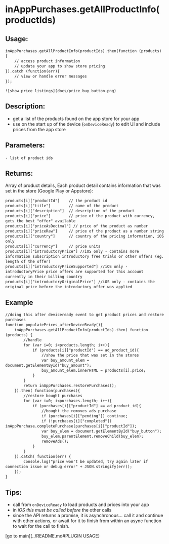 # inAppPurchases.getAllProductInfo(productIds)

## Usage:
```
inAppPurchases.getAllProductInfo(productIds).then(function (products) {
    // access product information
    // update your app to show store pricing
}).catch (function(err){
    // view or handle error messages
});
```
    ![show price listings](docs/price_buy_button.png)

## Description:
 - get a list of the products found on the app store for your app
 - use on the start up of the device (`onDeviceReady`) to edit UI and include prices from the  app store

## Parameters:
` - list of product ids `

## Returns:
Array of product details,
Each product detail contains information that was set in the store (Google Play or Appstore):
```
products[i]["productId"]    // the product id
products[i]["title"]        // name of the product
products[i]["description"]  // description of the product
products[i]["price"]        // price of the product with currency, gets the best "offer" available
products[i]["priceAsDecimal"] // price of the product as number
products[i]["priceRaw"]     // price of the product as a number string
products[i]["country"]      // country of the pricing information, iOS only
products[i]["currency"]     // price units 
products[i]["introductoryPrice"] //iOS only - contains more information subscription introductory free trials or other offers (eg. length of the offer)
products[i]["introductoryPriceSupported"] //iOS only - introductoryPrice price offers are supported for this account currently in their billing country
products[i]["introductoryOriginalPrice"] //iOS only - contains the original price before the introductory offer was applied
```

## Example
```
//doing this after deviceready event to get product prices and restore purchases
function populatePrices_afterDeviceReady(){
    inAppPurchases.getAllProductInfo(productIds).then( function (products) {
        //handle
        for (var i=0; i<products.length; i++){
            if (products[i]["productId"] == ad_product_id){
                //show the price that was set in the stores
                var buy_amount_elem = document.getElementById("buy_amount");
                buy_amount_elem.innerHTML = products[i].price;
            }
        }
        return inAppPurchases.restorePurchases();
    }).then( function(purchases){
        //restore bought purchases
        for (var i=0; i<purchases.length; i++){
            if (purchases[i]["productId"] == ad_product_id){
                //bought the removes ads purchase
                if (purchases[i]["pending"]) continue;
                if (!purchases[i]["completed"]) inAppPurchase.completePurchase(purchases[i]["productId"]);
                var buy_elem = document.getElementById("buy_button");
                buy_elem.parentElement.removeChild(buy_elem);
                removeAds();
            }
        }
    }).catch( function(err) {
        console.log("price won't be updated, try again later if connection issue or debug error" + JSON.stringify(err));
    });
}
```

## Tips:

- call from `onDeviceReady` to load products and prices into your app
- in *iOS this must be called before* the other calls
- since the API returns a promise, it is asynchronous... call it and continue with other actions, or await for it to finish from within an async function to wait for the call to finish. 

[go to main](../README.md#PLUGIN USAGE)
